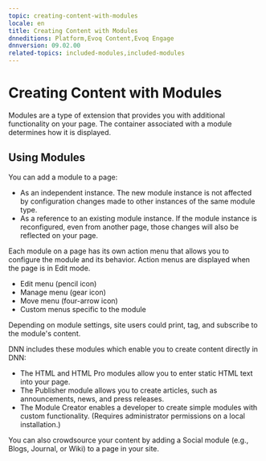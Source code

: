 ```yaml
---
topic: creating-content-with-modules
locale: en
title: Creating Content with Modules
dnneditions: Platform,Evoq Content,Evoq Engage
dnnversion: 09.02.00
related-topics: included-modules,included-modules
---
```


# Creating Content with Modules

Modules are a type of extension that provides you with additional functionality on your page. The container associated with a module determines how it is displayed.

## Using Modules

You can add a module to a page:

*   As an independent instance. The new module instance is not affected by configuration changes made to other instances of the same module type.
*   As a reference to an existing module instance. If the module instance is reconfigured, even from another page, those changes will also be reflected on your page.

Each module on a page has its own action menu that allows you to configure the module and its behavior. Action menus are displayed when the page is in Edit mode.

*   Edit menu (pencil icon)
*   Manage menu (gear icon)
*   Move menu (four-arrow icon)
*   Custom menus specific to the module

Depending on module settings, site users could print, tag, and subscribe to the module's content.

DNN includes these modules which enable you to create content directly in DNN:

*   The HTML and HTML Pro modules allow you to enter static HTML text into your page.
*   The Publisher module allows you to create articles, such as announcements, news, and press releases.
*   The Module Creator enables a developer to create simple modules with custom functionality. (Requires administrator permissions on a local installation.)

You can also crowdsource your content by adding a Social module (e.g., Blogs, Journal, or Wiki) to a page in your site.